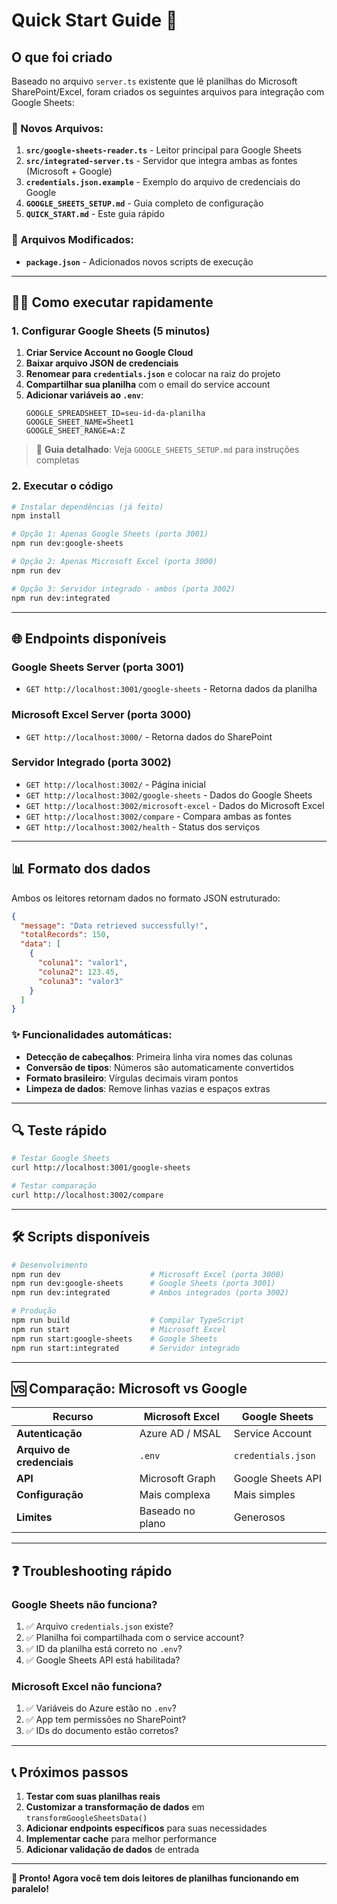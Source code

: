 # Quick Start Guide 🚀

## O que foi criado

Baseado no arquivo `server.ts` existente que lê planilhas do Microsoft SharePoint/Excel, foram criados os seguintes arquivos para integração com Google Sheets:

### 📁 Novos Arquivos:

1. **`src/google-sheets-reader.ts`** - Leitor principal para Google Sheets
2. **`src/integrated-server.ts`** - Servidor que integra ambas as fontes (Microsoft + Google)
3. **`credentials.json.example`** - Exemplo do arquivo de credenciais do Google
4. **`GOOGLE_SHEETS_SETUP.md`** - Guia completo de configuração
5. **`QUICK_START.md`** - Este guia rápido

### 🔧 Arquivos Modificados:

- **`package.json`** - Adicionados novos scripts de execução

---

## 🏃‍♂️ Como executar rapidamente

### 1. Configurar Google Sheets (5 minutos)

1. **Criar Service Account no Google Cloud**
2. **Baixar arquivo JSON de credenciais**
3. **Renomear para `credentials.json`** e colocar na raiz do projeto
4. **Compartilhar sua planilha** com o email do service account
5. **Adicionar variáveis ao `.env`**:
   ```env
   GOOGLE_SPREADSHEET_ID=seu-id-da-planilha
   GOOGLE_SHEET_NAME=Sheet1
   GOOGLE_SHEET_RANGE=A:Z
   ```

> 📖 **Guia detalhado**: Veja `GOOGLE_SHEETS_SETUP.md` para instruções completas

### 2. Executar o código

```bash
# Instalar dependências (já feito)
npm install

# Opção 1: Apenas Google Sheets (porta 3001)
npm run dev:google-sheets

# Opção 2: Apenas Microsoft Excel (porta 3000)
npm run dev

# Opção 3: Servidor integrado - ambos (porta 3002)
npm run dev:integrated
```

---

## 🌐 Endpoints disponíveis

### Google Sheets Server (porta 3001)

- `GET http://localhost:3001/google-sheets` - Retorna dados da planilha

### Microsoft Excel Server (porta 3000)

- `GET http://localhost:3000/` - Retorna dados do SharePoint

### Servidor Integrado (porta 3002)

- `GET http://localhost:3002/` - Página inicial
- `GET http://localhost:3002/google-sheets` - Dados do Google Sheets
- `GET http://localhost:3002/microsoft-excel` - Dados do Microsoft Excel
- `GET http://localhost:3002/compare` - Compara ambas as fontes
- `GET http://localhost:3002/health` - Status dos serviços

---

## 📊 Formato dos dados

Ambos os leitores retornam dados no formato JSON estruturado:

```json
{
  "message": "Data retrieved successfully!",
  "totalRecords": 150,
  "data": [
    {
      "coluna1": "valor1",
      "coluna2": 123.45,
      "coluna3": "valor3"
    }
  ]
}
```

### ✨ Funcionalidades automáticas:

- **Detecção de cabeçalhos**: Primeira linha vira nomes das colunas
- **Conversão de tipos**: Números são automaticamente convertidos
- **Formato brasileiro**: Vírgulas decimais viram pontos
- **Limpeza de dados**: Remove linhas vazias e espaços extras

---

## 🔍 Teste rápido

```bash
# Testar Google Sheets
curl http://localhost:3001/google-sheets

# Testar comparação
curl http://localhost:3002/compare
```

---

## 🛠️ Scripts disponíveis

```bash
# Desenvolvimento
npm run dev                    # Microsoft Excel (porta 3000)
npm run dev:google-sheets      # Google Sheets (porta 3001)
npm run dev:integrated         # Ambos integrados (porta 3002)

# Produção
npm run build                  # Compilar TypeScript
npm run start                  # Microsoft Excel
npm run start:google-sheets    # Google Sheets
npm run start:integrated       # Servidor integrado
```

---

## 🆚 Comparação: Microsoft vs Google

| Recurso                    | Microsoft Excel  | Google Sheets      |
| -------------------------- | ---------------- | ------------------ |
| **Autenticação**           | Azure AD / MSAL  | Service Account    |
| **Arquivo de credenciais** | `.env`           | `credentials.json` |
| **API**                    | Microsoft Graph  | Google Sheets API  |
| **Configuração**           | Mais complexa    | Mais simples       |
| **Limites**                | Baseado no plano | Generosos          |

---

## ❓ Troubleshooting rápido

### Google Sheets não funciona?

1. ✅ Arquivo `credentials.json` existe?
2. ✅ Planilha foi compartilhada com o service account?
3. ✅ ID da planilha está correto no `.env`?
4. ✅ Google Sheets API está habilitada?

### Microsoft Excel não funciona?

1. ✅ Variáveis do Azure estão no `.env`?
2. ✅ App tem permissões no SharePoint?
3. ✅ IDs do documento estão corretos?

---

## 📞 Próximos passos

1. **Testar com suas planilhas reais**
2. **Customizar a transformação de dados** em `transformGoogleSheetsData()`
3. **Adicionar endpoints específicos** para suas necessidades
4. **Implementar cache** para melhor performance
5. **Adicionar validação de dados** de entrada

---

**🎉 Pronto! Agora você tem dois leitores de planilhas funcionando em paralelo!**
